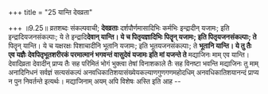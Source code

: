 +++
title = "25 यान्ति देवव्रता"

+++
॥9.25॥ व्रतशब्दः संकल्पवाची; **देवव्रताः** दर्शपौर्णमासादिभिः कर्मभिः
इन्द्रादीन् यजामः; इति इन्द्रादियजनसंकल्पाः; ये ते इन्द्रादि**देवान्
यान्ति। ये च पितृयज्ञादिभिः पितॄन् यजामः; इति पितृयजनसंकल्पाः; ते**
पितॄन् यान्ति। ये च यक्षरक्षः पिशाचादीनि भूतानि यजामः; इति
भूतयजनसंकल्पाः; ते **भूतानि यान्ति। ये तु तैः एव यज्ञैः देवपितृभूतशरीरकं
परमात्मानं भगवन्तं वासुदेवं यजामः इति मां यजन्ते ते** मद्याजिनः माम् एव
यान्ति। देवादिव्रता देवादीन् प्राप्य तैः सह परिमितं भोगं भुक्त्वा तेषां
विनाशकाले तैः सह विनष्टा भवन्ति मद्याजिनः तु माम् अनादिनिधनं सर्वज्ञं
सत्यसंकल्पं अनवधिकातिशयासंख्येयकल्याणगुणगणमहोदधिम् अनवधिकातिशयानन्दं
प्राप्य न पुन निवर्तन्ते इत्यर्थः। मद्याजिनाम् अयम् अपि विशेषः अस्ति इति
आह --
